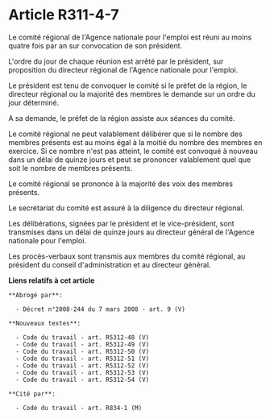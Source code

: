# Article R311-4-7

Le comité régional de l'Agence nationale pour l'emploi est réuni au moins quatre fois par an sur convocation de son
président.

L'ordre du jour de chaque réunion est arrêté par le président, sur proposition du directeur régional de l'Agence nationale
pour l'emploi.

Le président est tenu de convoquer le comité si le préfet de la région, le directeur régional ou la majorité des membres le
demande sur un ordre du jour déterminé.

A sa demande, le préfet de la région assiste aux séances du comité.

Le comité régional ne peut valablement délibérer que si le nombre des membres présents est au moins égal à la moitié du
nombre des membres en exercice. Si ce nombre n'est pas atteint, le comité est convoqué à nouveau dans un délai de quinze
jours et peut se prononcer valablement quel que soit le nombre de membres présents.

Le comité régional se prononce à la majorité des voix des membres présents.

Le secrétariat du comité est assuré à la diligence du directeur régional.

Les délibérations, signées par le président et le vice-président, sont transmises dans un délai de quinze jours au directeur
général de l'Agence nationale pour l'emploi.

Les procès-verbaux sont transmis aux membres du comité régional, au président du conseil d'administration et au directeur
général.

**Liens relatifs à cet article**

	**Abrogé par**:

	  - Décret n°2008-244 du 7 mars 2008 - art. 9 (V)

	**Nouveaux textes**:

	  - Code du travail - art. R5312-48 (V)
	  - Code du travail - art. R5312-49 (V)
	  - Code du travail - art. R5312-50 (V)
	  - Code du travail - art. R5312-51 (V)
	  - Code du travail - art. R5312-52 (V)
	  - Code du travail - art. R5312-53 (V)
	  - Code du travail - art. R5312-54 (V)

	**Cité par**:

	  - Code du travail - art. R834-1 (M)
